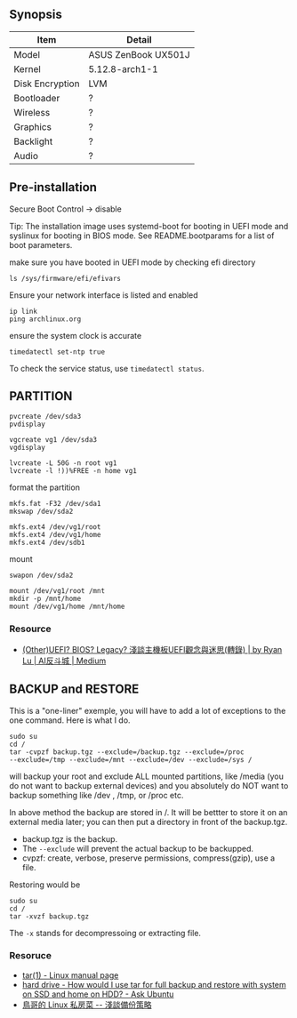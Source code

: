 ## Synopsis

| Item | Detail |
| --- | --- |
| Model | ASUS ZenBook UX501J |
| Kernel | 5.12.8-arch1-1 |
| Disk Encryption | LVM |
| Bootloader | ? |
| Wireless | ? |
| Graphics | ? |
| Backlight | ? |
| Audio | ? |

## Pre-installation
Secure Boot Control -> disable

Tip: The installation image uses systemd-boot for booting in UEFI mode and syslinux for booting in BIOS mode. See README.bootparams for a list of boot parameters.

make sure you have booted in UEFI mode by checking efi directory
```
ls /sys/firmware/efi/efivars
```

Ensure your network interface is listed and enabled
```
ip link
ping archlinux.org
```

ensure the system clock is accurate
```
timedatectl set-ntp true
```
To check the service status, use ```timedatectl status```.





## PARTITION
```
pvcreate /dev/sda3
pvdisplay

vgcreate vg1 /dev/sda3
vgdisplay

lvcreate -L 50G -n root vg1
lvcreate -l !))%FREE -n home vg1
```

format the partition
```
mkfs.fat -F32 /dev/sda1
mkswap /dev/sda2

mkfs.ext4 /dev/vg1/root
mkfs.ext4 /dev/vg1/home
mkfs.ext4 /dev/sdb1
```

mount
```
swapon /dev/sda2

mount /dev/vg1/root /mnt
mkdir -p /mnt/home
mount /dev/vg1/home /mnt/home
```
### Resource
* [(Other)UEFI? BIOS? Legacy? 淺談主機板UEFI觀念與迷思(轉錄) | by Ryan Lu | AI反斗城 | Medium](https://medium.com/ai%E5%8F%8D%E6%96%97%E5%9F%8E/other-uefi-bios-legacy-%E6%B7%BA%E8%AB%87%E4%B8%BB%E6%A9%9F%E6%9D%BFuefi%E8%A7%80%E5%BF%B5%E8%88%87%E8%BF%B7%E6%80%9D-%E8%BD%89%E9%8C%84-dc86f61b85bd)


## BACKUP and RESTORE

This is a "one-liner" exemple, you will have to add a lot of exceptions to the one command. Here is what I do.
```
sudo su
cd /
tar -cvpzf backup.tgz --exclude=/backup.tgz --exclude=/proc 
--exclude=/tmp --exclude=/mnt --exclude=/dev --exclude=/sys / 
```
will backup your root and exclude ALL mounted partitions, like /media (you do not want to backup external devices) and you absolutely do NOT want to backup something like /dev , /tmp, or /proc etc. 

In above method the backup are stored in /. It will be bettter to store it on an external media later; you can then put a directory in front of the backup.tgz.

* backup.tgz is the backup.
* The ```--exclude``` will prevent the actual backup to be backupped.
* cvpzf: create, verbose, preserve permissions, compress(gzip), use a file.

Restoring would be
```
sudo su
cd /
tar -xvzf backup.tgz
```
The ```-x``` stands for decompressoing or extracting file.
### Resoruce
* [tar(1) - Linux manual page](https://man7.org/linux/man-pages/man1/tar.1.html)
* [hard drive - How would I use tar for full backup and restore with system on SSD and home on HDD? - Ask Ubuntu](https://askubuntu.com/questions/524418/how-would-i-use-tar-for-full-backup-and-restore-with-system-on-ssd-and-home-on-h?newreg=fcaa6c1531e344a5831b547eef344fa4)
* [鳥哥的 Linux 私房菜 -- 淺談備份策略](http://linux.vbird.org/linux_basic/0580backup.php)
